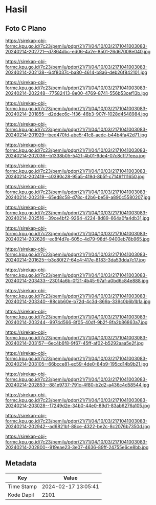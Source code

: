 # Hasil

## Foto C Plano

https://sirekap-obj-formc.kpu.go.id/7c23/pemilu/pdpr/21/71/04/10/03/2171041003083-20240214-202721--d7864dbc-ed06-4a2e-8501-26d67008e040.jpg

https://sirekap-obj-formc.kpu.go.id/7c23/pemilu/pdpr/21/71/04/10/03/2171041003083-20240214-202138--64f8037c-ba80-4614-b8a6-deb26f842101.jpg

https://sirekap-obj-formc.kpu.go.id/7c23/pemilu/pdpr/21/71/04/10/03/2171041003083-20240214-202248--77582413-8e00-4769-8741-556b53cef13b.jpg

https://sirekap-obj-formc.kpu.go.id/7c23/pemilu/pdpr/21/71/04/10/03/2171041003083-20240214-201855--d2ddec6c-1f36-46b3-907f-1028d4548984.jpg

https://sirekap-obj-formc.kpu.go.id/7c23/pemilu/pdpr/21/71/04/10/03/2171041003083-20240214-201929--bed470fd-abe5-41c8-aedc-b44b4fa42d71.jpg

https://sirekap-obj-formc.kpu.go.id/7c23/pemilu/pdpr/21/71/04/10/03/2171041003083-20240214-202036--b1338b05-542f-4b01-9de4-07c8c1f7feea.jpg

https://sirekap-obj-formc.kpu.go.id/7c23/pemilu/pdpr/21/71/04/10/03/2171041003083-20240214-202419--c0390c28-95a5-419d-8b5f-c7149f111650.jpg

https://sirekap-obj-formc.kpu.go.id/7c23/pemilu/pdpr/21/71/04/10/03/2171041003083-20240214-202319--65ed8c58-d78c-42b6-be59-a890c5580207.jpg

https://sirekap-obj-formc.kpu.go.id/7c23/pemilu/pdpr/21/71/04/10/03/2171041003083-20240214-202516--39ce4bf2-9264-4224-8d89-664a0fa4db31.jpg

https://sirekap-obj-formc.kpu.go.id/7c23/pemilu/pdpr/21/71/04/10/03/2171041003083-20240214-202626--ec8f4d7e-605c-4d79-98df-9400eb78b965.jpg

https://sirekap-obj-formc.kpu.go.id/7c23/pemilu/pdpr/21/71/04/10/03/2171041003083-20240214-201625--b3c80f27-64c4-417e-8183-3da53dda7c17.jpg

https://sirekap-obj-formc.kpu.go.id/7c23/pemilu/pdpr/21/71/04/10/03/2171041003083-20240214-203433--23014a6b-0f21-4b45-97af-a0bd6c84e888.jpg

https://sirekap-obj-formc.kpu.go.id/7c23/pemilu/pdpr/21/71/04/10/03/2171041003083-20240214-203340--88cbb60e-b72d-4c3d-869a-339c0b6b1b1a.jpg

https://sirekap-obj-formc.kpu.go.id/7c23/pemilu/pdpr/21/71/04/10/03/2171041003083-20240214-203244--9974d566-8f05-40df-9b2f-8fa2b86863a7.jpg

https://sirekap-obj-formc.kpu.go.id/7c23/pemilu/pdpr/21/71/04/10/03/2171041003083-20240214-203157--6ec4b6f8-9f67-45ff-af02-b5292aaa5e2f.jpg

https://sirekap-obj-formc.kpu.go.id/7c23/pemilu/pdpr/21/71/04/10/03/2171041003083-20240214-203105--66bcce81-ec59-4de0-84b9-195cd14b9b21.jpg

https://sirekap-obj-formc.kpu.go.id/7c23/pemilu/pdpr/21/71/04/10/03/2171041003083-20240214-202853--881e9737-791c-4f80-b2d2-a436c4d58544.jpg

https://sirekap-obj-formc.kpu.go.id/7c23/pemilu/pdpr/21/71/04/10/03/2171041003083-20240214-203028--17249d2e-34b0-44e0-89d1-83ab6276a105.jpg

https://sirekap-obj-formc.kpu.go.id/7c23/pemilu/pdpr/21/71/04/10/03/2171041003083-20240214-202942--ad6821bf-88ce-4322-be2c-8c2076b7350d.jpg

https://sirekap-obj-formc.kpu.go.id/7c23/pemilu/pdpr/21/71/04/10/03/2171041003083-20240214-202800--919eae23-3e07-4636-89ff-24755e6ce8bb.jpg


## Metadata

| Key        | Value               |
| ---------- | ------------------- |
| Time Stamp | 2024-02-17 13:05:41 |
| Kode Dapil | 2101                |



